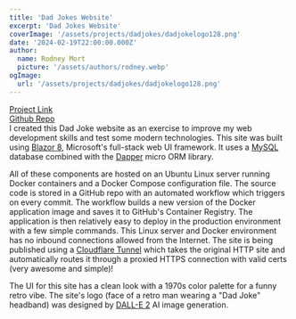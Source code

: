 ```yaml
---
title: 'Dad Jokes Website'
excerpt: 'Dad Jokes Website'
coverImage: '/assets/projects/dadjokes/dadjokelogo128.png'
date: '2024-02-19T22:00:00.000Z'
author:
  name: Rodney Mort
  picture: '/assets/authors/rodney.webp'
ogImage:
  url: '/assets/projects/dadjokes/dadjokelogo128.png'
---
```


[Project Link](https://dadjokes.onerdy.com)\
[Github Repo](https://github.com/onerdy/dadjokes)\
I created this Dad Joke website as an exercise to improve my web development skills and test some modern technologies.  This site was built using [Blazor 8](https://learn.microsoft.com/en-us/aspnet/core/blazor/?view=aspnetcore-8.0), Microsoft's full-stack web UI framework.  It uses a [MySQL](https://www.mysql.com/) database combined with the [Dapper](https://www.learndapper.com/) micro ORM library.

All of these components are hosted on an Ubuntu Linux server running Docker containers and a Docker Compose configuration file.  The source code is stored in a GitHub repo with an automated workflow which triggers on every commit.  The workflow builds a new version of the Docker application image and saves it to GitHub's Container Registry.  The application is then relatively easy to deploy in the production environment with a few simple commands.  This Linux server and Docker environment has no inbound connections allowed from the Internet.  The site is being published using a [Cloudflare Tunnel](https://www.cloudflare.com/products/tunnel/) which takes the original HTTP site and automatically routes it through a proxied HTTPS connection with valid certs (very awesome and simple)!

The UI for this site has a clean look with a 1970s color palette for a funny retro vibe.  The site's logo (face of a retro man wearing a "Dad Joke" headband) was designed by [DALL-E 2](https://openai.com/dall-e-2) AI image generation.